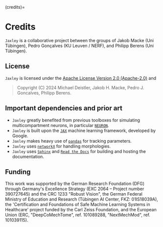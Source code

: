 (credits)=
# Credits

`Jaxley` is a collaborative project between the groups of Jakob Macke (Uni Tübingen), Pedro Gonçalves (KU Leuven / NERF), and Philipp Berens (Uni Tübingen).

## License

`Jaxley` is licensed under the [Apache License Version 2.0 (Apache-2.0)](https://github.com/jaxleyverse/jaxley/blob/main/LICENSE) and

> Copyright (C) 2024 Michael Deistler, Jakob H. Macke, Pedro J. Goncalves, Philipp Berens.


## Important dependencies and prior art

- `Jaxley` greatly benefited from previous toolboxes for simulating multicompartment neurons, in particular [`NEURON`](https://github.com/neuronsimulator/nrn).
- `Jaxley` is built upon the [`JAX`](https://docs.jax.dev/en/latest/) machine learning framework, developed by Google.
- `Jaxley` makes heavy use of [`pandas`](https://pandas.pydata.org) for tracking parameters.
- `Jaxley` uses [`networkX`](https://networkx.org) for handling morphologies.
- `Jaxley` uses [`Sphinx`](https://www.sphinx-doc.org/en/master/) and [`Read the Docs`](https://www.google.com/search?client=safari&rls=en&q=readthedocs&ie=UTF-8&oe=UTF-8) for building and hosting the documentation.


## Funding

This work was supported by the German Research Foundation (DFG) through Germany's Excellence Strategy (EXC 2064 – Project number 390727645) and the CRC 1233 "Robust Vision", the German Federal Ministry of Education and Research (Tübingen AI Center, FKZ: 01IS18039A), the 'Certification and Foundations of Safe Machine Learning Systems in Healthcare' project funded by the Carl Zeiss Foundation, and the European Union (ERC, "DeepCoMechTome", ref. 101089288, "NextMechMod", ref. 101039115).